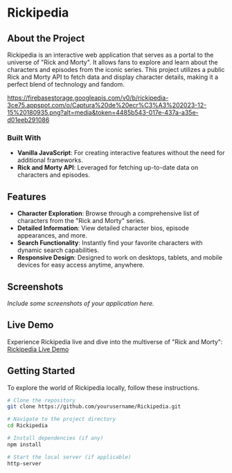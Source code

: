 # Rickipedia

## About the Project
Rickipedia is an interactive web application that serves as a portal to the universe of "Rick and Morty". It allows fans to explore and learn about the characters and episodes from the iconic series. This project utilizes a public Rick and Morty API to fetch data and display character details, making it a perfect blend of technology and fandom.

https://firebasestorage.googleapis.com/v0/b/rickipedia-3ce75.appspot.com/o/Captura%20de%20ecr%C3%A3%202023-12-15%20180935.png?alt=media&token=4485b543-017e-437a-a35e-d01eeb291086

### Built With
- **Vanilla JavaScript**: For creating interactive features without the need for additional frameworks.
- **Rick and Morty API**: Leveraged for fetching up-to-date data on characters and episodes.

## Features
- **Character Exploration**: Browse through a comprehensive list of characters from the "Rick and Morty" series.
- **Detailed Information**: View detailed character bios, episode appearances, and more.
- **Search Functionality**: Instantly find your favorite characters with dynamic search capabilities.
- **Responsive Design**: Designed to work on desktops, tablets, and mobile devices for easy access anytime, anywhere.

## Screenshots
*Include some screenshots of your application here.*

## Live Demo
Experience Rickipedia live and dive into the multiverse of "Rick and Morty":
[Rickipedia Live Demo](https://rickipedia-yourdemo.vercel.app/)

## Getting Started
To explore the world of Rickipedia locally, follow these instructions.

```bash
# Clone the repository
git clone https://github.com/yourusername/Rickipedia.git

# Navigate to the project directory
cd Rickipedia

# Install dependencies (if any)
npm install

# Start the local server (if applicable)
http-server

